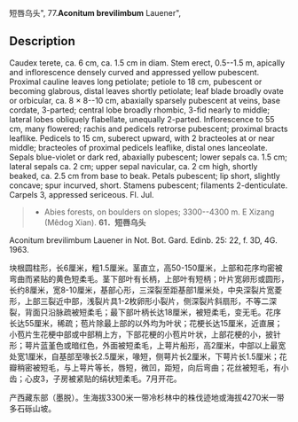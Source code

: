 短唇乌头",
77.**Aconitum brevilimbum** Lauener",

## Description
Caudex terete, ca. 6 cm, ca. 1.5 cm in diam. Stem erect, 0.5--1.5 m, apically and inflorescence densely curved and appressed yellow pubescent. Proximal cauline leaves long petiolate; petiole to 18 cm, pubescent or becoming glabrous, distal leaves shortly petiolate; leaf blade broadly ovate or orbicular, ca. 8 × 8--10 cm, abaxially sparsely pubescent at veins, base cordate, 3-parted; central lobe broadly rhombic, 3-fid nearly to middle; lateral lobes obliquely flabellate, unequally 2-parted. Inflorescence to 55 cm, many flowered; rachis and pedicels retrorse pubescent; proximal bracts leaflike. Pedicels to 15 cm, suberect upward, with 2 bracteoles at or near middle; bracteoles of proximal pedicels leaflike, distal ones lanceolate. Sepals blue-violet or dark red, abaxially pubescent; lower sepals ca. 1.5 cm; lateral sepals ca. 2 cm; upper sepal navicular, ca. 2 cm high, shortly beaked, ca. 2.5 cm from base to beak. Petals pubescent; lip short, slightly concave; spur incurved, short. Stamens pubescent; filaments 2-denticulate. Carpels 3, appressed sericeous. Fl. Jul.

> * Abies forests, on boulders on slopes; 3300--4300 m. E Xizang (Mêdog Xian).
**61．短唇乌头**

Aconitum brevilimbum Lauener in Not. Bot. Gard. Edinb. 25: 22, f. 3D, 4G. 1963.

块根圆柱形，长6厘米，粗1.5厘米。茎直立，高50-150厘米，上部和花序均密被弯曲而紧贴的黄色短柔毛。茎下部叶有长柄，上部叶有短柄；叶片宽卵形或圆形，长约8厘米，宽8-10厘米，基部心形，三深裂至距基部1厘米处，中央深裂片宽菱形，上部三裂近中部，浅裂片具1-2枚卵形小裂片，侧深裂片斜扇形，不等二深裂，背面只沿脉疏被短柔毛；最下部叶柄长达18厘米，被短柔毛，变无毛。花序长达55厘米，稀疏；苞片除最上部的以外均为叶状；花梗长达15厘米，近直展；小苞片生花梗中部或中部稍上方，下部花梗的小苞片叶状，上部花梗的小，披针形；萼片蓝堇色或暗红色，外面被短柔毛，上萼片船形，高2厘米，中部以上最宽处宽1厘米，自基部至喙长2.5厘米，喙短，侧萼片长2厘米，下萼片长1.5厘米；花瓣稍密被短毛，与上萼片等长，唇短，微凹，距短，向后弯曲；花丝被短毛，有小齿；心皮3，子房被紧贴的绢状短柔毛。7月开花。

产西藏东部（墨脱）。生海拔3300米一带冷杉林中的株伐迹地或海拔4270米一带多石砾山坡。
